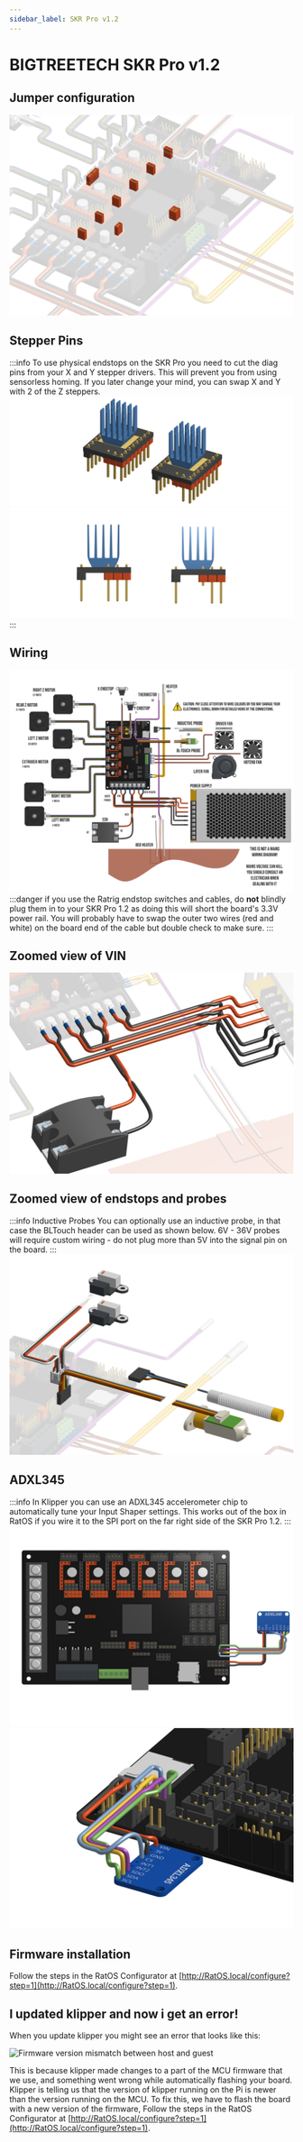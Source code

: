 ```yaml
---
sidebar_label: SKR Pro v1.2
---
```


# BIGTREETECH SKR Pro v1.2

## Jumper configuration

![SKR Pro 1.2 Jumpers](_media/skr-pro-12-jumpers.png)

## Stepper Pins

:::info
To use physical endstops on the SKR Pro you need to cut the diag pins from your X and Y stepper drivers. This will prevent you from using sensorless homing. If you later change your mind, you can swap X and Y with 2 of the Z steppers.
![SKR Pro 1.2 Stepper Pins](_media/skr-pro-12-stepper-pins.png)
![SKR Pro 1.2 Stepper Pins](_media/skr-pro-12-stepper-pins-alt.png)
:::

## Wiring

![SKR Pro 1.2 Wiring Diagram](_media/skr-pro-12-wiring.png)
:::danger if you use the Ratrig endstop switches and cables, do **not** blindly plug them in to your SKR Pro 1.2 as doing this will short the board's 3.3V power rail.
You will probably have to swap the outer two wires (red and white) on the board end of the cable but double check to make sure.
:::

## Zoomed view of VIN

![SKR Pro 1.2 Stepper Pins](_media/skr-pro-12-vin.png)

## Zoomed view of endstops and probes

:::info Inductive Probes
You can optionally use an inductive probe, in that case the BLTouch header can be used as shown below. 6V - 36V probes will require custom wiring - do not plug more than 5V into the signal pin on the board.
:::
![SKR Pro 1.2 Stepper Pins](_media/skr-pro-12-endstops.png)

## ADXL345

:::info
In Klipper you can use an ADXL345 accelerometer chip to automatically tune your Input Shaper settings. This works out of the box in RatOS if you wire it to the SPI port on the far right side of the SKR Pro 1.2.
:::
![SKR Pro 1.2 Stepper Pins](_media/skr-pro-12-ADXL345-top-down.png)
![SKR Pro 1.2 Stepper Pins](_media/skr-pro-12-ADXL345-angled.png)

## Firmware installation

Follow the steps in the RatOS Configurator at [http://RatOS.local/configure?step=1](http://RatOS.local/configure?step=1).

## I updated klipper and now i get an error!

When you update klipper you might see an error that looks like this:

![Firmware version mismatch between host and guest](/img/firmware_version_mismatch.png)

This is because klipper made changes to a part of the MCU firmware that we use, and something went wrong while automatically flashing your board. Klipper is telling us that the version of klipper running on the Pi is newer than the version running on the MCU. To fix this, we have to flash the board with a new version of the firmware, Follow the steps in the RatOS Configurator at [http://RatOS.local/configure?step=1](http://RatOS.local/configure?step=1).

